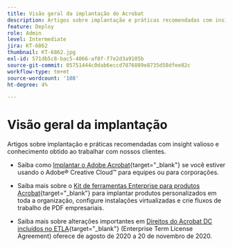 ```yaml
---
title: Visão geral da implantação do Acrobat
description: Artigos sobre implantação e práticas recomendadas com insight valioso e conhecimento obtido ao trabalhar com nossos clientes
feature: Deploy
role: Admin
level: Intermediate
jira: KT-6862
thumbnail: KT-6862.jpg
exl-id: 571db5c8-bac5-4066-af0f-f7e2d3a9105b
source-git-commit: 05751444c0dab6eccd7076889e8735d58dfee82c
workflow-type: tm+mt
source-wordcount: '108'
ht-degree: 4%

---
```


# Visão geral da implantação

Artigos sobre implantação e práticas recomendadas com insight valioso e conhecimento obtido ao trabalhar com nossos clientes.

* Saiba como [Implantar o Adobe Acrobat](https://helpx.adobe.com/enterprise/using/deploying-acrobat.html){target="_blank"} se você estiver usando o Adobe® Creative Cloud™ para equipes ou para corporações.

* Saiba mais sobre o [Kit de ferramentas Enterprise para produtos Acrobat](https://www.adobe.com/devnet-docs/acrobatetk/index.html){target="_blank"} para implantar produtos personalizados em toda a organização, configure instalações virtualizadas e crie fluxos de trabalho de PDF empresariais.

* Saiba mais sobre alterações importantes em [Direitos do Acrobat DC incluídos no ETLA](signentitlementchanges.md){target="_blank"} (Enterprise Term License Agreement) oferece de agosto de 2020 a 20 de novembro de 2020.
